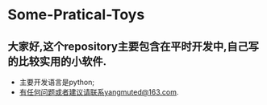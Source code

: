 # Some-Pratical-Toys
## 大家好,这个repository主要包含在平时开发中,自己写的比较实用的小软件. 
   * 主要开发语言是python;
   * 有任何问题或者建议请联系yangmuted@163.com.